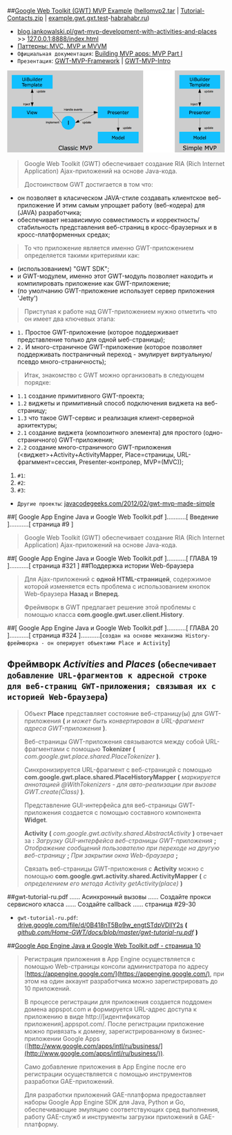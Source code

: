 ##[Google Web Toolkit (GWT) MVP Example](http://blog.hivedevelopment.co.uk/2009/08/google-web-toolkit-gwt-mvp-example.html) ([hellomvp2.tar](http://blog.jankowalski.pl/gwt-mvp-development-with-activities-and-places.html) | [Tutorial-Contacts.zip](http://code.google.com/p/google-web-toolkit/downloads/detail?name=Tutorial-Contacts.zip&can=2&q) | [example.gwt.gxt.test](https://github.com/TimReset/example.gwt.gxt.test)-[habrahabr.ru](http://habrahabr.ru/post/246285/))

* [blog.jankowalski.pl/gwt-mvp-development-with-activities-and-places](http://blog.jankowalski.pl/gwt-mvp-development-with-activities-and-places.html) >> [127.0.0.1:8888/index.html](http://127.0.0.1:8888/index.html)
* [Паттерны: MVC, MVP и MVVM](https://outcoldman.com/ru/archive/2010/02/22/паттерны-mvc-mvp-и-mvvm/)
* `Официальная документация`: [Building MVP apps: MVP Part I](http://www.gwtproject.org/articles/mvp-architecture.html)
* `Презентация`: [GWT-MVP-Framework](http://courses.coreservlets.com/Course-Materials/pdf/ajax/GWT-MVP-Framework.pdf) | [GWT-MVP-Intro](http://courses.coreservlets.com/Course-Materials/pdf/ajax/GWT-MVP-Intro.pdf)

![simpleGWT](simpleGWT.png)

> Google Web Toolkit (GWT) обеспечивает создание RIA (Rich Internet Application) Ajax-приложений на основе Java-кода.
>
> Достоинством GWT достигается в том что:
- он позволяет в класическом JAVA-стиле создавать клиентское веб-приложение И этим самым упрощает работу (веб-кодера) для (JAVA) разработчика;
- обеспечивает независимую совместимость и корректность/стабильность представления веб-страниц в кросс-браузерных и в кросс-платформенных средах;
>
> То что приложение является именно GWT-приложением определяется такими критериями как:
- (использованием) "GWT SDK";
- и GWT-модулем, именно этот GWT-модуль позволяет находить и компилировать приложение как GWT-приложение;
- (по умолчанию GWT-приложение использует сервер приложения 'Jetty')
>
> Приступая к работе над GWT-приложением нужно отметить что он имеет два ключевых этапа:
- `1.` Простое GWT-приложение (которое поддерживает представление только для одной ыеб-страницы);
- `2.` И много-страничное GWT-приложение (которое позволяет поддерживать постраничный переход - эмулирует виртуальную/псевдо много-страничность);
>
> Итак, знакомство с GWT можно организовать в следующем порядке:
- `1.1` создание примитивного GWT-проекта;
- `1.2` виджеты и примитивный способ подключения виджета на веб-страницу;
- `1.3` что такое GWT-сервис и реализация клиент-серверной архитектуры;
- `2.1` создание виджета (композитного элемента) для простого (одно-страничного) GWT-приложения;
- `2.2` создание много-страничного GWT-приложения (<виджет>+Activity+ActivityMapper, Place=страницы, URL-фрагммент=сессия, Presenter-контролер, MVP=(MVC));



1. `#1`:
2. `#2`:
3. `#3`:



* `Другие проекты`: [javacodegeeks.com/2012/02/gwt-mvp-made-simple](http://www.javacodegeeks.com/2012/02/gwt-mvp-made-simple.html)


##[ Google App Engine Java и Google Web Toolkit.pdf ]...........[ Введение ]...........[ страница #9 ]
> Google Web Toolkit (GWT) обеспечивает создание RIA (Rich Internet Application) Ajax-приложений на основе Java-кода.

##[ Google App Engine Java и Google Web Toolkit.pdf ]...........[ ГЛАВА 19 ]...........[ страница #321 ]
##Поддержка истории Web-браузера
> Для Ajax-приложений с **одной HTML-страницей**, содержимое которой изменяется есть проблема с использованием кнопок Web-браузера **Назад** и **Вперед**.
>
> Фреймворк в GWT предлагает решение этой проблемы с помощью класса **com.google.gwt.user.client.History**.

##[ Google App Engine Java и Google Web Toolkit.pdf ]...........[ ГЛАВА 20 ]...........[ страница #324 ]...........[`создан на основе механизма History-фреймворка - он оперирует объектами Place и Activity`]
## Фреймворк *Activities* and *Places* (`обеспечивает добавление URL-фрагментов к адресной строке для веб-страниц GWT-приложения; связывая их с историей Web-браузера`)
> Объект **Place** представляет состояние веб-страницу(ы) для GWT-приложения **(** *и может быть конвертирован в URL-фрагмент адреса GWT-приложения* **)**.
>
> Веб-страницы GWT-приложения связываются между собой URL-фрагментами с помощью **Tokenizer** **(** *com.google.gwt.place.shared.PlaceTokenizer* **)**.
>
> Синхронизируется URL-фрагмент с веб-страницей с помощью **com.google.gwt.place.shared.PlaceHistoryMapper** **(** *маркируется аннотацией @WithTokenizers - для авто-реализации при вызове GWT.create(Class)* **)**.
>
> Представление GUI-интерфейса для веб-страницы GWT-приложения создается с помощью составного компонента **Widget**.
>
> **Activity** **(** *com.google.gwt.activity.shared.AbstractActivity* **)** отвечает за **:** *Загрузку GUI-интерфейса веб-страницы GWT-приложения* **;** *Отображение сообщений пользователю при переходе на другую веб-страницу* **;** *При закрытии окна Web-браузера* **;**
>
> Связать веб-страницы GWT-приложения с **Activity** можно с помощью **com.google.gwt.activity.shared.ActivityMapper** **(** *с определением его метода Activity getActivity(place)* **)**

##gwt-tutorial-ru.pdf ...... Асинхронный вызовы ...... Создайте прокси сервисного класса ...... Создайте callback ...... страница #29-30
* `gwt-tutorial-ru.pdf`: [drive.google.com/file/d/0B418nT5Bo9w_engtSTdpVDllY2s](https://drive.google.com/file/d/0B418nT5Bo9w_engtSTdpVDllY2s/view) **(** *[github.com/Home-GWT/docs/blob/master/gwt-tutorial-ru.pdf](https://github.com/Home-GWT/docs/blob/master/gwt-tutorial-ru.pdf)* **)**


##[Google App Engine Java и Google Web Toolkit.pdf - страница 10](http://)
> Регистрация приложения в App Engine осуществляется с помощью Web-страницы консоли администратора по адресу [https://appengine.google.com/](https://appengine.google.com/), при этом на один аккаунт разработчика можно зарегистрировать до 10 приложений. 
>
> В процессе регистрации для приложения создается поддомен домена appspot.com и формируется URL-адрес доступа к приложению в виде http://[идентификатор приложения].appspot.com/. После регистрации приложение можно привязать к домену, зарегистрированному в бизнес-приложении Google Apps ([http://www.google.com/apps/intl/ru/business/](http://www.google.com/apps/intl/ru/business/)). 
>
> Само добавление приложения в App Engine после его регистрации осуществляется с помощью инструментов разработки GAE-приложений.
>
>Для разработки приложений GAE-платформа предоставляет наборы Google App Engine SDK для Java, Python и Go, обеспечивающие эмуляцию соответствующих сред выполнения, работу GAE-служб и инструменты загрузки приложений в GAE-платформу.
>
